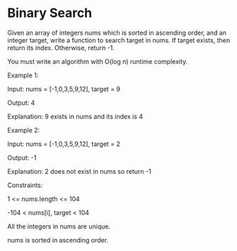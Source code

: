 # Binary Search

Given an array of integers nums which is sorted in ascending order, and an integer target, write a function to search target in nums. If target exists, then return its index. Otherwise, return -1.

You must write an algorithm with O(log n) runtime complexity.

 

Example 1:

Input: nums = [-1,0,3,5,9,12], target = 9

Output: 4

Explanation: 9 exists in nums and its index is 4

Example 2:


Input: nums = [-1,0,3,5,9,12], target = 2

Output: -1

Explanation: 2 does not exist in nums so return -1
 


Constraints:

1 <= nums.length <= 104

-104 < nums[i], target < 104

All the integers in nums are unique.

nums is sorted in ascending order.
